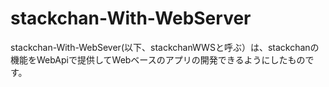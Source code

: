 # stackchan-With-WebServer
stackchan-With-WebSever(以下、stackchanWWSと呼ぶ）は、stackchanの機能をWebApiで提供してWebベースのアプリの開発できるようにしたものです。



